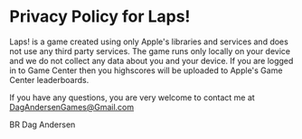 # Privacy Policy for Laps!

Laps! is a game created using only Apple's libraries and services and does not use any third party services.
The game runs only locally on your device and we do not collect any data about you and your device.
If you are logged in to Game Center then you highscores will be uploaded to Apple's Game Center leaderboards. 

If you have any questions, you are very welcome to contact me at DagAndersenGames@Gmail.com

BR 
Dag Andersen

